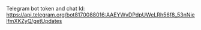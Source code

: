 Telegram bot token and chat Id: https://api.telegram.org/bot8170088016:AAEYWvDPdpUWeLRh56f8_53nNielfmXKZyQ/getUpdates




